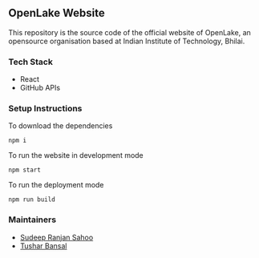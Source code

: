 ## OpenLake Website

This repository is the source code of the official website of OpenLake, an opensource organisation based at Indian Institute of Technology, Bhilai.

### Tech Stack

- React
- GitHub APIs

### Setup Instructions

To download the dependencies

```npm i```

To run the website in development mode

```npm start```

To run the deployment mode

```npm run build```

### Maintainers

- [Sudeep Ranjan Sahoo](https://github.com/srs-sudeep)
- [Tushar Bansal](https://github.com/tusharbansal22)